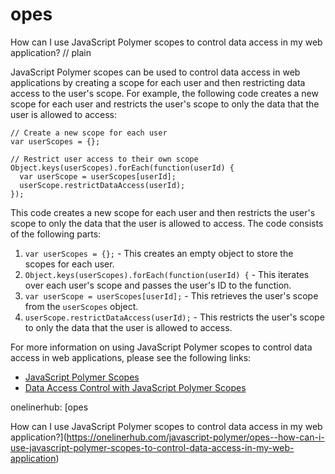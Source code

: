 # opes

How can I use JavaScript Polymer scopes to control data access in my web application?
// plain

JavaScript Polymer scopes can be used to control data access in web applications by creating a scope for each user and then restricting data access to the user's scope. For example, the following code creates a new scope for each user and restricts the user's scope to only the data that the user is allowed to access:

```
// Create a new scope for each user
var userScopes = {};

// Restrict user access to their own scope
Object.keys(userScopes).forEach(function(userId) {
  var userScope = userScopes[userId];
  userScope.restrictDataAccess(userId);
});
```

This code creates a new scope for each user and then restricts the user's scope to only the data that the user is allowed to access. The code consists of the following parts:

1. `var userScopes = {};` - This creates an empty object to store the scopes for each user.
2. `Object.keys(userScopes).forEach(function(userId) {` - This iterates over each user's scope and passes the user's ID to the function.
3. `var userScope = userScopes[userId];` - This retrieves the user's scope from the `userScopes` object.
4. `userScope.restrictDataAccess(userId);` - This restricts the user's scope to only the data that the user is allowed to access.

For more information on using JavaScript Polymer scopes to control data access in web applications, please see the following links:

- [JavaScript Polymer Scopes](https://developer.mozilla.org/en-US/docs/Web/JavaScript/Reference/Global_Objects/Polymer/Scope)
- [Data Access Control with JavaScript Polymer Scopes](https://www.sitepoint.com/data-access-control-javascript-polymer-scopes/)

onelinerhub: [opes

How can I use JavaScript Polymer scopes to control data access in my web application?](https://onelinerhub.com/javascript-polymer/opes--how-can-i-use-javascript-polymer-scopes-to-control-data-access-in-my-web-application)